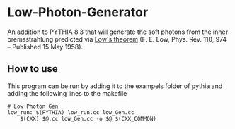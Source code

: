 # Low-Photon-Generator
An addition to PYTHIA 8.3 that will generate the soft photons from the inner bremsstrahlung predicted via [Low's theorem](https://doi.org/10.1103/PhysRev.110.974) (F. E. Low, Phys. Rev. 110, 974 – Published 15 May 1958).

## How to use

This program can be run by adding it to the exampels folder of pythia and adding the following lines to the makefile
```make
# Low Photon Gen
low_run: $(PYTHIA) low_run.cc low_Gen.cc
	$(CXX) $@.cc low_Gen.cc -o $@ $(CXX_COMMON)
```

